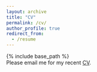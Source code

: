 ```yaml
---
layout: archive
title: "CV"
permalink: /cv/
author_profile: true
redirect_from:
  - /resume
---
```

{% include base_path %}    
Please email me for my recent [CV](https://drive.google.com/file/d/1BoTRWKYZBMD4axEzCrSrg6YgF4YN0Ife/view?usp=sharing).
